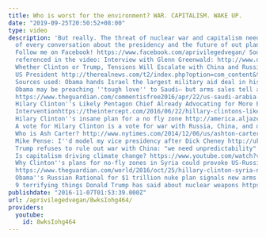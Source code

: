 ```yaml
---
title: Who is worst for the environment? WAR. CAPITALISM. WAKE UP.
date: "2019-09-25T20:50:52+08:00"
type: video
description: 'But really. The threat of nuclear war and capitalism needs to be part
  of every conversation about the presidency and the future of out planet. Thank you.
  Follow me on Facebook! https://www.facebook.com/aprivilegedvegan/ Sources directly
  referenced in the video: Interview with Glenn Greenwald: http://www.democracynow.org/2016/8/29/greenwald_why_did_saudi_regime_otherInt
  Whether Clinton or Trump, Tensions Will Escalate with China and Russia Under Next
  US President http://therealnews.com/t2/index.php?option=com_content&task=view&id=31&Itemid=74&jumival=17570
  Sources used: Obama hands Israel the largest military aid deal in history https://electronicintifada.net/blogs/rania-khalek/obama-hands-israel-largest-military-aid-deal-history
  Obama may be preaching ''tough love'' to Saudi– but arms sales tell another story
  https://www.theguardian.com/commentisfree2016/apr/22/us-saudi-arabia-weapons-arms-deals-foreign-policy
  Hilary Clinton''s Likely Pentagon Chief Already Advocating for More Bombing and
  Interventionhttps://theintercept.com/2016/06/22/hillary-clintons-likely-pentagon-chief-already-advocating-for-more-bombing-and-intervention/
  Hilary Clinton''s insane plan for a no fly zone http://america.aljazeera.com/opinions/2015/12/hillary-clintons-insane-plan-for-a-no-fly-zone.html
  A vote for Hilary Clinton is a vote for war with Russia, China, and others http://www.washingtontimes.com/news/2016/sep/7/vote-hillary-clinton-war-russia-china-others/
  Who is Ash Carter? http://www.nytimes.com/2014/12/06/us/ashton-carter-obamas-pentagon-choice-is-known-as-assertive-and-independent.html?_r=0
  Mike Pense: I''d model my vice presidency after Dick Cheney http://uk.businessinsider.com/mike-pence-dick-cheney-vice-president-2016-9?r=US&IR=T
  Trump refuses to rule out war with China: "we need unpredictability" http://thehill.com/blogs/ballot-box/gop-primaries/274386-trump-refuses-to-rule-out-war-with-china-i-dont-want-to-be
  Is capitalism driving climate change? https://www.youtube.com/watch?v=bCi3Xt0udzw&list=LLYDLbeHgGKvr4bQdLcasBaA
  Why Clinton''s plans for no-fly zones in Syria could provoke US-Russia conflict
  https://www.theguardian.com/world/2016/oct/25/hillary-clinton-syria-no-fly-zones-russia-us-war
  Obama''s Russian Rational for $1 trillion nuke plan signals new arms race https://theintercept.com/2016/02/23/obamas-new-rationale-for-1-trillion-nuclear-program-augurs-a-new-arms-race-with-russia/
  9 terrifying things Donald Trump has said about nuclear weapons https://thinkprogress.org/9-terrifying-things-donald-trump-has-publicly-said-about-nuclear-weapons-99f6290bc32a#.vukp7hkjw'
publishdate: "2016-11-07T01:53:39.000Z"
url: /aprivilegedvegan/8wksIohg464/
providers:
  youtube:
    id: 8wksIohg464
---
```

